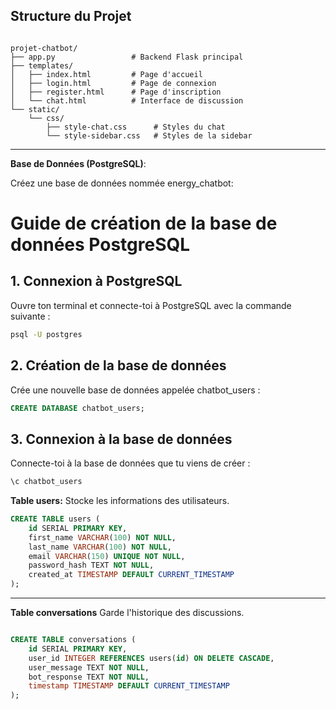 ## Structure du Projet
```

projet-chatbot/
├── app.py                 # Backend Flask principal
├── templates/
│   ├── index.html         # Page d'accueil
│   ├── login.html         # Page de connexion
│   ├── register.html      # Page d'inscription
│   └── chat.html          # Interface de discussion
└── static/
    └── css/
        ├── style-chat.css      # Styles du chat
        └── style-sidebar.css   # Styles de la sidebar
```

---
**Base de Données (PostgreSQL)**:

Créez une base de données nommée energy_chatbot:

# Guide de création de la base de données PostgreSQL

## 1. Connexion à PostgreSQL

Ouvre ton terminal et connecte-toi à PostgreSQL avec la commande suivante :

```bash
psql -U postgres
```

## 2. Création de la base de données

Crée une nouvelle base de données appelée chatbot_users :

```sql
CREATE DATABASE chatbot_users;
```
## 3. Connexion à la base de données

Connecte-toi à la base de données que tu viens de créer :

```sql
\c chatbot_users
```


**Table users:**  Stocke les informations des utilisateurs. 
```sql
CREATE TABLE users (
    id SERIAL PRIMARY KEY,
    first_name VARCHAR(100) NOT NULL,
    last_name VARCHAR(100) NOT NULL,
    email VARCHAR(150) UNIQUE NOT NULL,
    password_hash TEXT NOT NULL,
    created_at TIMESTAMP DEFAULT CURRENT_TIMESTAMP
);
```

---
**Table conversations** Garde l'historique des discussions.

```sql

CREATE TABLE conversations (
    id SERIAL PRIMARY KEY,
    user_id INTEGER REFERENCES users(id) ON DELETE CASCADE,
    user_message TEXT NOT NULL,
    bot_response TEXT NOT NULL,
    timestamp TIMESTAMP DEFAULT CURRENT_TIMESTAMP
);
```








